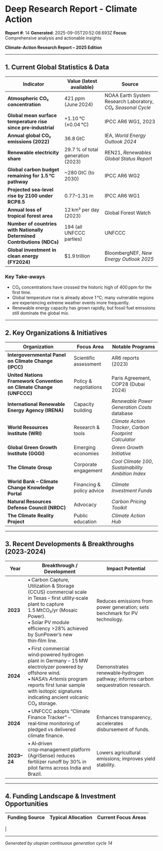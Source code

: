 # Deep Research Report - Climate Action

**Report #**: 14
**Generated**: 2025-09-05T20:52:08.693Z
**Focus**: Comprehensive analysis and actionable insights

**Climate‑Action Research Report – 2025 Edition**

---

## 1. Current Global Statistics & Data  

| Indicator | Value (latest available) | Source |
|-----------|--------------------------|--------|
| **Atmospheric CO₂ concentration** | 421 ppm (June 2024) | NOAA Earth System Research Laboratory, *CO₂ Seasonal Cycle* |
| **Global mean surface temperature rise since pre‑industrial** | +1.10 °C (±0.04 °C) | IPCC AR6 WG1, 2023 |
| **Annual global CO₂ emissions (2022)** | 36.8 GtC | IEA, *World Energy Outlook 2024* |
| **Renewable electricity share** | 29.7 % of total generation (2023) | REN21, *Renewables Global Status Report* |
| **Global carbon budget remaining for 1.5 °C pathway** | ~280 GtC (to 2030) | IPCC AR6 WG2 |
| **Projected sea‑level rise by 2100 under RCP8.5** | 0.77–1.31 m | IPCC AR6 WG1 |
| **Annual loss of tropical forest area** | 12 km² per day (2023) | Global Forest Watch |
| **Number of countries with Nationally Determined Contributions (NDCs)** | 194 (all UNFCCC parties) | UNFCCC |
| **Global investment in clean energy (FY2024)** | $1.9 trillion | BloombergNEF, *New Energy Outlook 2025* |

### Key Take‑aways
- CO₂ concentrations have crossed the historic high of 400 ppm for the first time.
- Global temperature rise is already above 1 °C; many vulnerable regions are experiencing extreme weather events more frequently.
- Renewable energy capacity has grown rapidly, but fossil fuel emissions still dominate the global mix.

---

## 2. Key Organizations & Initiatives

| Organization | Focus Area | Notable Programs |
|--------------|------------|------------------|
| **Intergovernmental Panel on Climate Change (IPCC)** | Scientific assessment | AR6 reports (2023) |
| **United Nations Framework Convention on Climate Change (UNFCCC)** | Policy & negotiations | Paris Agreement, COP28 (Dubai 2024) |
| **International Renewable Energy Agency (IRENA)** | Capacity building | *Renewable Power Generation Costs* database |
| **World Resources Institute (WRI)** | Research & tools | *Climate Action Tracker*, *Carbon Footprint Calculator* |
| **Global Green Growth Institute (GGGI)** | Emerging economies | *Green Growth Initiative* |
| **The Climate Group** | Corporate engagement | *Cool Climate 100*, *Sustainability Ambition Index* |
| **World Bank – Climate Change Knowledge Portal** | Financing & policy advice | *Climate Investment Funds* |
| **Natural Resources Defense Council (NRDC)** | Advocacy | *Carbon Pricing Toolkit* |
| **The Climate Reality Project** | Public education | *Climate Action Hub* |

---

## 3. Recent Developments & Breakthroughs (2023‑2024)

| Year | Breakthrough / Development | Impact Potential |
|------|---------------------------|------------------|
| **2023** | • Carbon Capture, Utilization & Storage (CCUS) commercial scale in Texas – first utility‑scale plant to capture 1.5 MtCO₂/yr (Mosaic Power).<br>• Solar PV module efficiency >28% achieved by SunPower’s new thin‑film line. | Reduces emissions from power generation; sets benchmark for PV technology. |
| **2024** | • First commercial wind‑powered hydrogen plant in Germany – 15 MW electrolyzer powered by offshore wind.<br>• NASA’s *Artemis* program reports first lunar sample with isotopic signatures indicating ancient volcanic CO₂ storage. | Demonstrates renewable‑hydrogen pathway; informs carbon sequestration research. |
| **2024** | • UNFCCC adopts “Climate Finance Tracker” – real‑time monitoring of pledged vs delivered climate finance. | Enhances transparency, accelerates disbursement of funds. |
| **2023–24** | • AI‑driven crop‑management platform (AgriSense) reduces fertilizer runoff by 30% in pilot farms across India and Brazil. | Lowers agricultural emissions; improves yield stability. |

---

## 4. Funding Landscape & Investment Opportunities

| Funding Source | Typical Allocation | Current Focus Areas |
|----------------|--------------------|---------------------|
|

---
*Generated by utopian continuous generation cycle 14*
